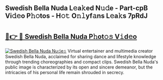 ## Swedish Bella Nuda L𝚎a𝚔ed N𝚞𝚍e - Part-cpB Vi𝚍𝚎o P𝚑𝚘tos - H𝚘𝚝 O𝚗𝚕yf𝚊ns L𝚎a𝚔s 7pRdJ

# <h2><a href="http://kff6t0t.oniu.top/?m=Swedish+Bella+Nuda">🔗👉 🔴 Swedish Bella Nuda P𝚑ot𝚘𝚜 V𝚒d𝚎o</a></h2>

[![Swedish Bella Nuda Nu𝚍e𝚜](https://i.imgur.com/0qMVB7G.gif)](http://kff6t0t.oniu.top/?m=Swedish+Bella+Nuda)
Virtual entertainer and multimedia creator Swedish Bella Nuda, acclaimed for sharing dance and lifestyle knowledge through trending choreographies and compact clips. Swedish Bella Nuda's public image is characterized by its open and sincere demeanor, but the intricacies of his personal life remain shrouded in secrecy.  
